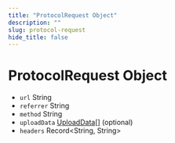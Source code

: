 ```yaml
---
title: "ProtocolRequest Object"
description: ""
slug: protocol-request
hide_title: false
---
```


# ProtocolRequest Object

* `url` String
* `referrer` String
* `method` String
* `uploadData` [UploadData[]](latest/api/structures/upload-data.md) (optional)
* `headers` Record<String, String&#62;

